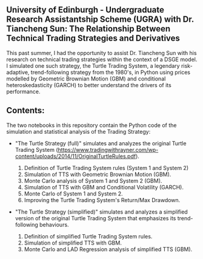 ## University of Edinburgh - Undergraduate Research Assistantship Scheme (UGRA) with Dr. Tiancheng Sun: The Relationship Between Technical Trading Strategies and Derivatives

This past summer, I had the opportunity to assist Dr. Tiancheng Sun with his research on technical trading strategies within the context of a DSGE model. I simulated one such strategy, the Turtle Trading System, a legendary risk-adaptive, trend-following strategy from the 1980's, in Python using prices modelled by Geometric Brownian Motion (GBM) and conditional heteroskedasticity (GARCH) to better understand the drivers of its performance.

## Contents:
The two notebooks in this repository contain the Python code of the simulation and statistical analysis of the Trading Strategy:
- "The Turtle Strategy (full)" simulates and analyzes the original Turtle Trading System (https://www.tradingwithrayner.com/wp-content/uploads/2014/11/OriginalTurtleRules.pdf).
    1. Definition of Turtle Trading System rules (System 1 and System 2)
    2. Simulation of TTS with Geometric Brownian Motion (GBM).
    3. Monte Carlo analysis of System 1 and System 2 (GBM).
    4. Simulation of TTS with GBM and Conditional Volatility (GARCH).
    5. Monte Carlo of System 1 and System 2.
    6. Improving the Turtle Trading System's Return/Max Drawdown.

- "The Turtle Strategy (simplified)" simulates and analyzes a simplified version of the original Turtle Trading System that emphasizes its trend-following behaviours.
    1.  Definition of simplified Turtle Trading System rules.
    2.  Simulation of simplified TTS with GBM.
    3.  Monte Carlo and LAD Regression analysis of simplified TTS (GBM).
